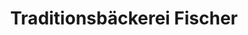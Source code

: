 ---
title: "Traditionsbäckerei Fischer"
url: /gross-kreutz-havel/traditionsbaeckerei-fischer-goetzer-chausseestrasse/
shop: Bäckerei
---